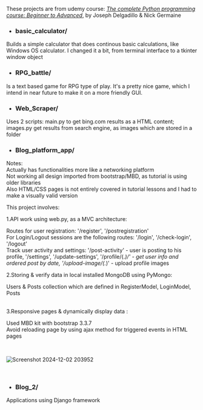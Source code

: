 ﻿These projects are from udemy course: <u>*The complete Python programming course: Beginner to Advanced*</u>, by Joseph Delgadillo & Nick Germaine


* ### basic_calculator/

Builds a simple calculator that does continous basic calculations, like Windows OS calculator. I changed it a bit, from terminal 
interface to a tkinter window object

* ### RPG_battle/  

Is a text based game for RPG type of play. It's a pretty nice game, which I intend in near future to 
make it on a more friendly GUI. 

* ### Web_Scraper/

Uses 2 scripts: main.py to get bing.com results as a HTML content; images.py get results from search engine, as images which are stored in a folder

* ### Blog_platform_app/

 Notes:
 <br/>
  Actually has functionalities more like a networking platform\
Not working all design imported from bootstrap/MBD, as tutorial is using older libraries\
Also HTML/CSS pages is not entirely covered in tutorial lessons and I had to make a visually valid version

 This project involves:
 <br/>
 
  1.API work using web.py, as a MVC architecture:

  Routes for user registration: '/register', '/postregistration'\
  For Login/Logout sessions are the following routes: '/login', '/check-login', '/logout'\
  Track user activity and settings: '/post-activity' - user is posting to his profile, '/settings', '/update-settings', '/profile/(.*)/' - get user info and ordered post by date\, '/upload-image/(.*)' - upload profile images
<br/> 

  2.Storing & verify data in local installed MongoDB using PyMongo:
  
  Users & Posts collection which are defined in RegisterModel, LoginModel, Posts\
<br/>

  3.Responsive pages & dynamically display data :
  
  Used MBD kit with bootstrap 3.3.7\
  Avoid reloading page by using ajax method for triggered events in HTML pages

<br/>

![Screenshot 2024-12-02 203952](https://github.com/user-attachments/assets/687c5f2f-0229-4035-a7c6-fb8088541eec)

<br/>

* ### Blog_2/

Applications using Django framework